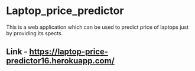 # Laptop_price_predictor
This is a web application which can be used to predict price of laptops just by providing its spects.
## Link - https://laptop-price-predictor16.herokuapp.com/

